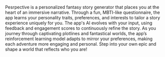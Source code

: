 Pesrpective is a personalized fantasy story generator that places you at the heart of an immersive narrative. Through a fun, MBTI-like questionnaire, the app learns your personality traits, preferences, and interests to tailor a story experience uniquely for you. The app's AI evolves with your input, using feedback and engagement scores to continuously refine the story. As you journey through captivating plotlines and fantastical worlds, the app’s reinforcement learning model adapts to mirror your preferences, making each adventure more engaging and personal. Step into your own epic and shape a world that reflects who you are!
